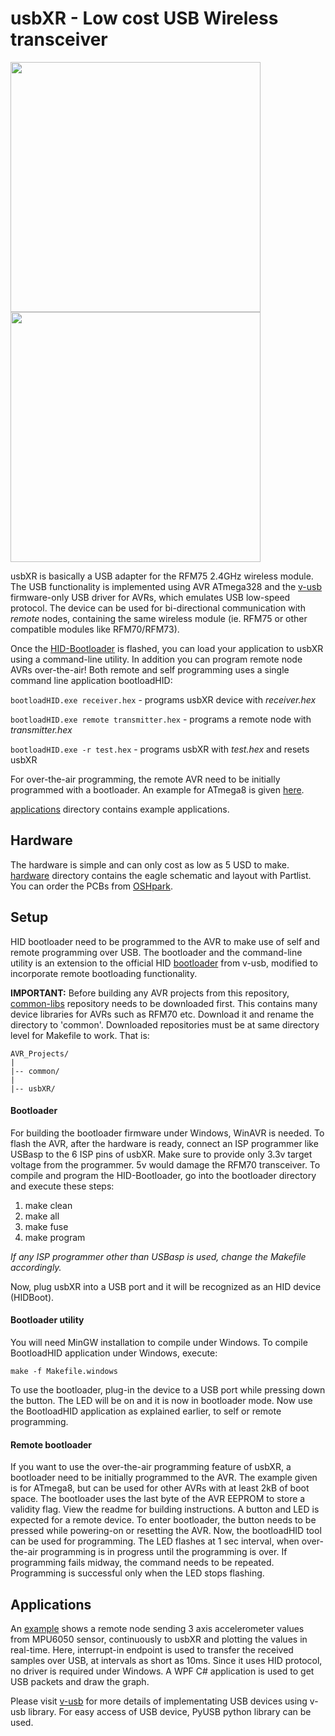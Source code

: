 usbXR - Low cost USB Wireless transceiver
=========================================

<img src="https://github.com/visakhanc/usbXR/blob/master/pic/front-1.jpg" width="400">  
<img src="https://github.com/visakhanc/usbXR/blob/master/pic/back-1.jpg" width="400">

usbXR is basically a USB adapter for the RFM75 2.4GHz wireless module. The USB functionality is implemented using AVR ATmega328 and the [v-usb](https://www.obdev.at/products/vusb/index.html) firmware-only USB driver for AVRs, which emulates USB low-speed protocol. The device can be used for bi-directional communication with *remote* nodes, containing the same wireless module (ie. RFM75 or other compatible modules like RFM70/RFM73).

Once the [HID-Bootloader](https://github.com/visakhanc/usbXR/tree/master/bootloader/HID-bootloader-mega328) is flashed, you can load your application to usbXR using a command-line utility. In addition you can program remote node AVRs over-the-air! Both remote and self programming uses a single command line application bootloadHID:

`bootloadHID.exe receiver.hex` - programs usbXR device with _receiver.hex_

`bootloadHID.exe remote transmitter.hex` - programs a remote node with _transmitter.hex_

`bootloadHID.exe -r test.hex` - programs usbXR with _test.hex_ and resets usbXR
	
For over-the-air programming, the remote AVR need to be initially programmed with a bootloader. An example for ATmega8 is given [here](https://github.com/visakhanc/usbXR/tree/master/bootloader/remote-bootloader-mega8).
	
[applications](https://github.com/visakhanc/usbXR/tree/master/applications) directory contains example applications.

 
Hardware
--------

The hardware is simple and can only cost as low as 5 USD to make. [hardware](https://github.com/visakhanc/usbXR/tree/master/hardware) directory contains the eagle schematic and layout with Partlist.
You can order the PCBs from [OSHpark](https://oshpark.com/shared_projects/8Y8Vg5b4).


Setup
-----

HID bootloader need to be programmed to the AVR to make use of self and remote programming over USB. The bootloader and the command-line utility is an extension to the official HID [bootloader](https://www.obdev.at/products/vusb/bootloadhid.html) from v-usb, modified to incorporate remote bootloading functionality. 

**IMPORTANT:** Before building any AVR projects from this repository, [common-libs](https://github.com/visakhanc/common_libs) repository needs to be downloaded first. This contains many device libraries for AVRs such as RFM70 etc. Download it and rename the directory to 'common'. Downloaded repositories must be at same directory level for Makefile to work. That is:

	AVR_Projects/
	|
	|-- common/
	|
	|-- usbXR/

	
#### Bootloader

For building the bootloader firmware under Windows, WinAVR is needed. To flash the AVR, after the hardware is ready, connect an ISP programmer like USBasp to the 6 ISP pins of usbXR. Make sure to provide only 3.3v target voltage from the programmer. 5v would damage the RFM70 transceiver. To compile and program the HID-Bootloader, go into the bootloader directory and execute these steps:

1. make clean
2. make all
3. make fuse
4. make program

*If any ISP programmer other than USBasp is used, change the Makefile accordingly.*

Now, plug usbXR into a USB port and it will be recognized as an HID device (HIDBoot).


#### Bootloader utility

You will need MinGW installation to compile under Windows. To compile BootloadHID application under Windows, execute:

	make -f Makefile.windows
	
To use the bootloader, plug-in the device to a USB port while pressing down the button. The LED will be on and it is now in bootloader mode. Now use the BootloadHID application as explained earlier, to self or remote programming.


#### Remote bootloader

If you want to use the over-the-air programming feature of usbXR, a bootloader need to be initially programmed to the AVR. The example given is for ATmega8, but can be used for other AVRs with at least 2kB of boot space. The bootloader uses the last byte of the AVR EEPROM to store a validity flag. View the readme for building instructions. A button and LED is expected for a remote device. To enter bootloader, the button needs to be pressed while powering-on or resetting the AVR. Now, the bootloadHID tool can be used for programming. The LED flashes at 1 sec interval, when over-the-air programming is in progress until the programming is over. If programming fails midway, the command needs to be repeated. Programming is successful only when the LED stops flashing.


Applications
------------

An [example](https://github.com/visakhanc/usbXR/tree/master/applications/SensorReceive) shows a remote node sending 3 axis accelerometer values from MPU6050 sensor, continuously to usbXR and plotting the values in real-time. Here, interrupt-in endpoint is used to transfer the received samples over USB, at intervals as short as 10ms. Since it uses HID protocol, no driver is required under Windows. A WPF C# application is used to get USB packets and draw the graph.

Please visit [v-usb](https://www.obdev.at/products/vusb/index.html) for more details of implementating USB devices using v-usb library. For easy access of USB device, PyUSB python library can be used.